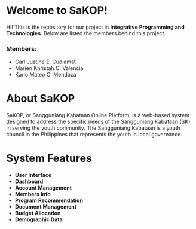 # Welcome to SaKOP!

Hi! This is the repository for our project in  **Integrative Programming and Technologies**. Below are listed the members behind this project.

### Members:
- Carl Justine E. Cudiamat
- Marien Khristah C. Valencia
- Karlo Mateo C. Mendoza

# About SaKOP
SaKOP, or Sangguniang Kabataan Online Platform, is a web-based system designed to address the specific needs of the Sangguniang Kabataan (SK) in serving the youth community. The Sangguniang Kabataan is a youth council in the Philippines that represents the youth in local governance.

# System Features

- **User Interface**
- **Dashboard**
- **Account Management**
- **Members Info**
- **Program Recommendation**
- **Document Management**
- **Budget Allocation**
- **Demographic Data**

